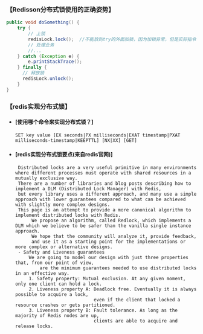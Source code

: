 ### 【Redisson分布式锁使用的正确姿势】 
```java
public void doSomething() {
    try {
        // 上锁
        redisLock.lock();  //不能放到try的外面加锁，因为加锁异常，但是实际指令已经发送到服务端并执行，只是客户端读取响应超时，就会导致没有机会执行解锁的代码。
        // 处理业务
        //...
    } catch (Exception e) {
        e.printStackTrace();
    } finally {
      // 释放锁
      redisLock.unlock();
    }
}
```

### 【redis实现分布式锁】 
+ #### [使用哪个命令来实现分布式锁？]
    ```SET key value [EX seconds|PX milliseconds|EXAT timestamp|PXAT milliseconds-timestamp|KEEPTTL] [NX|XX] [GET]```
+ #### [redis实现分布式锁要点(来自redis官网)]
    ```text font-size=10
     Distributed locks are a very useful primitive in many environments where different processes must operate with shared resources in a mutually exclusive way.
     There are a number of libraries and blog posts describing how to implement a DLM (Distributed Lock Manager) with Redis, 
     but every library uses a different approach, and many use a simple approach with lower guarantees compared to what can be achieved with slightly more complex designs.
     This page is an attempt to provide a more canonical algorithm to implement distributed locks with Redis.
          We propose an algorithm, called Redlock, which implements a DLM which we believe to be safer than the vanilla single instance approach.
          We hope that the community will analyze it, provide feedback,
          and use it as a starting point for the implementations or more complex or alternative designs.
     - Safety and Liveness guarantees
         We are going to model our design with just three properties that, from our point of view,
             are the minimum guarantees needed to use distributed locks in an effective way.
         1. Safety property: Mutual exclusion. At any given moment, only one client can hold a lock.
         2. Liveness property A: Deadlock free. Eventually it is always possible to acquire a lock,
                                 even if the client that locked a resource crashes or gets partitioned.
         3. Liveness property B: Fault tolerance. As long as the majority of Redis nodes are up,
                                 clients are able to acquire and release locks.
    ```

